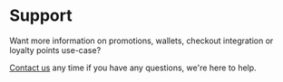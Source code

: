 # Support

Want more information on promotions, wallets, checkout integration or loyalty points use-case?

[Contact us](mailto:hello@lightrail.com) any time if you have any questions, we're here to help. 